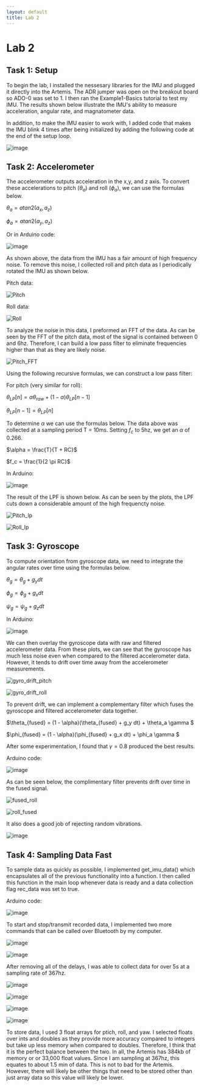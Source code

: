 ```yaml
---
layout: default
title: Lab 2
---
```


# Lab 2

## Task 1: Setup
To begin the lab, I installed the nessesary libraries for the IMU and plugged it directly into the Artemis. The ADR jumper was open on the breakout board so ADO-0 was set to 1. I then ran the Example1-Basics tutorial to test my IMU. The results shown below illustrate the IMU's ability to measure acceleration, angular rate, and magnatometer data.

In addition, to make the IMU easier to work with, I added code that makes the IMU blink 4 times after being initialized by adding the following code at the end of the setup loop.

![image](https://github.com/user-attachments/assets/edcd2b88-fa25-4e2d-ad07-1953e29a6f76)

## Task 2: Accelerometer

The accelerometer outputs acceleration in the x,y, and z axis. To convert these accelerations to pitch ($\theta_a$) and roll ($\phi_a$), we can use the formulas below.

$\theta_a = atan2(a_x,a_z)$

$\phi_a = atan2(a_y,a_z)$

Or in Arduino code:

![image](https://github.com/user-attachments/assets/e2710dcc-00e6-4475-8a84-a7d2cb22b399)

As shown above, the data from the IMU has a fair amount of high frequency noise. To remove this noise, I collected roll and pitch data as I periodically rotated the IMU as shown below.

Pitch data:

![Pitch](https://github.com/user-attachments/assets/bd92a185-ea58-4c74-bff3-d427f9e1d5f1)

Roll data:

![Roll](https://github.com/user-attachments/assets/4c4892c3-bb64-484f-a89b-564cd80b8e8a)

To analyze the noise in this data, I preformed an FFT of the data. As can be seen by the FFT of the pitch data, most of the signal is contained between 0 and 6hz. Therefore, I can build a low pass filter to eliminate frequencies higher than that as they are likely noise.

![Pitch_FFT](https://github.com/user-attachments/assets/c19edd5a-6cc1-4419-ac2f-df36b82bdc94)

Using the following recursive formulas, we can construct a low pass filter:

For pitch (very similar for roll):

$\theta_{LP}[n] = \alpha \theta_{raw} + (1 - \alpha) \theta_{LP} [n - 1]$

$\theta_{LP}[n-1] = \theta_{LP}[n]$

To determine $\alpha$ we can use the formulas below. The data above was collected at a sampling period T = 10ms. Setting $f_c$ to 5hz, we get an $\alpha$ of 0.266.

$\alpha = \frac{T}{T + RC}$

$f_c = \frac{1}{2 \pi RC}$

In Arduino:

![image](https://github.com/user-attachments/assets/0f666821-8a19-4777-964f-dcd496897e20)

The result of the LPF is shown below. As can be seen by the plots, the LPF cuts down a considerable amount of the high frequencty noise. 

![Pitch_lp](https://github.com/user-attachments/assets/1e3c858d-72b7-456c-959e-c78c106eecf2)

![Roll_lp](https://github.com/user-attachments/assets/77518a9a-ea0d-4069-b89f-fe3dd4e17d3f)

## Task 3: Gyroscope

To compute orientation from gyroscope data, we need to integrate the angular rates over time using the formulas below.

$\theta_g = \theta_g + g_y dt$

$\phi_g = \phi_g + g_x dt$

$\psi_g = \psi_g + g_z dt$

In Arduino:

![image](https://github.com/user-attachments/assets/1dc30b1d-103d-4f92-98a9-b84745b89963)

We can then overlay the gyroscope data with raw and filtered accelerometer data. From these plots, we can see that the gyroscope has much less noise even when compared to the filtered accelerometer data. However, it tends to drift over time away from the accelerometer measurements. 

![gyro_drift_pitch](https://github.com/user-attachments/assets/ac6a5c91-309a-484e-b487-859345e341ff)

![gyro_drift_roll](https://github.com/user-attachments/assets/bc1a5554-44da-41b8-8537-43b5a4e95ac9)

To prevent drift, we can implement a complementary filter which fuses the gyroscope and filtered accelerometer data together.

$\theta_{fused} = (1 - \alpha)(\theta_{fused} + g_y dt) + \theta_a \gamma $

$\phi_{fused} = (1 - \alpha)(\phi_{fused} + g_x dt) + \phi_a \gamma $

After some experimentation, I found that $\gamma = 0.8$ produced the best results.

Arduino code:

![image](https://github.com/user-attachments/assets/a211981e-23bd-4925-84bc-1e884775f38b)

As can be seen below, the complimentary filter prevents drift over time in the fused signal.

![fused_roll](https://github.com/user-attachments/assets/c44f4031-6ffd-43b9-bad0-eb32c5652b8a)

![roll_fused](https://github.com/user-attachments/assets/2f087917-2fe3-4827-b6c9-913bb83029fd)

It also does a good job of rejecting random vibrations.

![image](https://github.com/user-attachments/assets/3df5ac82-0452-4071-a03a-2201940545ad)


## Task 4: Sampling Data Fast

To sample data as quickly as possible, I implemented get_imu_data() which encapsulates all of the previous functionality into a function. I then called this function in the main loop whenever data is ready and a data collection flag rec_data was set to true.

Arduino code:

![image](https://github.com/user-attachments/assets/226e3729-ee09-4fca-96dc-9a02ce805f87)

To start and stop/transmit recorded data, I implemented two more commands that can be called over Bluetooth by my computer.

![image](https://github.com/user-attachments/assets/0b2547b1-55ac-437f-9e6c-bfd7b831b21f)

![image](https://github.com/user-attachments/assets/2b8739b6-fbe8-469a-a661-76b8d991136a)

After removing all of the delays, I was able to collect data for over 5s at a sampling rate of 367hz.

![image](https://github.com/user-attachments/assets/7eebe0bc-0919-48d0-898b-8b1f8b22eab9)

![image](https://github.com/user-attachments/assets/e617c478-48ac-4855-b137-f1d12d0f002a)

![image](https://github.com/user-attachments/assets/e5f0cd3d-1009-49c8-b979-3fb9599b160f)

![image](https://github.com/user-attachments/assets/8baec17a-997b-42ca-869a-4da1d7df4376)


To store data, I used 3 float arrays for ptich, roll, and yaw. I selected floats over ints and doubles as they provide more accuracy compared to integers but take up less memory when compared to doubles. Therefore, I think that it is the perfect balance between the two. In all, the Artemis has 384kb of memory or or 33,000 float values. Since I am sampling at 367hz, this equates to about 1.5 min of data. This is not to bad for the Artemis. However, there will likely be other things that need to be stored other than just array data so this value will likely be lower.




































